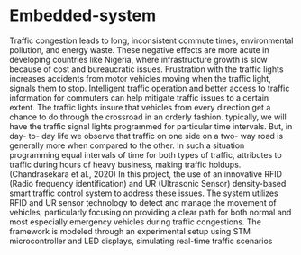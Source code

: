 # Embedded-system
Traffic congestion leads to long, inconsistent commute times, environmental pollution, and energy waste. These negative effects are more acute in developing countries like Nigeria, where infrastructure growth is slow because of cost and bureaucratic issues. Frustration with the traffic lights increases accidents from motor vehicles moving when the traffic light, signals them to stop. Intelligent traffic operation and better access to traffic information for commuters can help mitigate traffic issues to a certain extent.
The traffic lights insure that vehicles from every direction get a chance to do through the crossroad in an orderly fashion. typically, we will have the traffic signal lights programmed for particular time intervals. But, in day- to- day life we observe that traffic on one side on a two- way road is generally more when compared to the other. In such a situation programming equal intervals of time for both types of traffic, attributes to traffic during hours of heavy business, making traffic holdups. (Chandrasekara et al., 2020)
In this project, the use of an innovative RFID (Radio frequency identification) and UR (Ultrasonic Sensor) density-based smart traffic control system to address these issues. The system utilizes RFID and UR sensor technology to detect and manage the movement of vehicles, particularly focusing on providing a clear path for both normal and most especially emergency vehicles during traffic congestions. The framework is modeled through an experimental setup using STM microcontroller and LED displays, simulating real-time traffic scenarios
